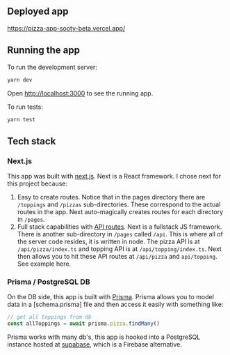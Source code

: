 ## Deployed app
https://pizza-app-sooty-beta.vercel.app/

## Running the app
To run the development server:

```bash
yarn dev
```

Open [http://localhost:3000](http://localhost:3000) to see the running app.

To run tests:
```bash
yarn test
```

## Tech stack

### Next.js
This app was built with [next.js](https://nextjs.org/). Next is a React framework. I chose next for this project because:
1. Easy to create routes. Notice that in the pages directory there are `/toppings` and `/pizzas` sub-directories. These correspond to the actual routes in the app. Next auto-magically creates routes for each directory in `/pages`.
1. Full stack capabilities with [API routes](https://nextjs.org/docs/api-routes/introduction). Next is a fullstack JS framework. There is another sub-directory in `/pages` called `/api`. This is where all of the server code resides, it is written in node. The pizza API is at `/api/pizza/index.ts` and topping API is at `/api/topping/index.ts`. Next then allows you to hit these API routes at `/api/pizza` and `api/topping`. See example here.

### Prisma / PostgreSQL DB
On the DB side, this app is built with [Prisma](https://www.prisma.io/). Prisma allows you to model data in a [schema.prisma] file and then access it easily with something like:
```js
// get all toppings from db
const allToppings = await prisma.pizza.findMany()
```

Prisma works with many db's, this app is hooked into a PostgreSQL instance hosted at [supabase](https://supabase.com/), which is a Firebase alternative.
